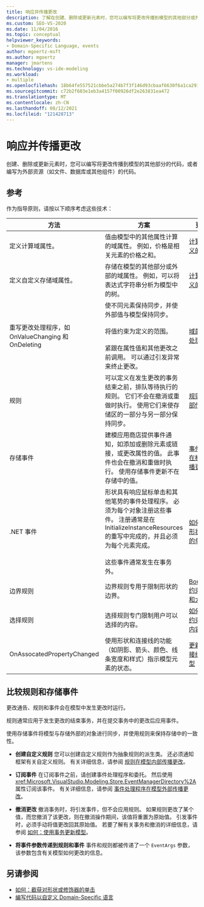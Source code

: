 ```yaml
---
title: 响应并传播更改
description: 了解在创建、删除或更新元素时，您可以编写将更改传播到模型的其他部分或外部资源的代码。
ms.custom: SEO-VS-2020
ms.date: 11/04/2016
ms.topic: conceptual
helpviewer_keywords:
- Domain-Specific Language, events
author: mgoertz-msft
ms.author: mgoertz
manager: jmartens
ms.technology: vs-ide-modeling
ms.workload:
- multiple
ms.openlocfilehash: 18b64fe557521cbbe5a274b7f3f146d93cbaaf6630f6a1ca29190499fdb22803
ms.sourcegitcommit: c72b2f603e1eb3a4157f00926df2e263831ea472
ms.translationtype: MT
ms.contentlocale: zh-CN
ms.lasthandoff: 08/12/2021
ms.locfileid: "121428713"
---
```

# <a name="respond-to-and-propagate-changes"></a>响应并传播更改

创建、删除或更新元素时，您可以编写将更改传播到模型的其他部分的代码，或者编写为外部资源（如文件、数据库或其他组件）的代码。

## <a name="reference"></a>参考

作为指导原则，请按以下顺序考虑这些技术：

|方法|方案|更多信息|
|-|-|-|
|定义计算域属性。|值由模型中的其他属性计算的域属性。 例如，价格是相关元素的价格之和。|[计算的和自定义的存储属性](../modeling/calculated-and-custom-storage-properties.md)|
|定义自定义存储域属性。|存储在模型的其他部分或外部的域属性。 例如，可以将表达式字符串分析为模型中的树。|[计算的和自定义的存储属性](../modeling/calculated-and-custom-storage-properties.md)|
|重写更改处理程序，如 OnValueChanging 和 OnDeleting|使不同元素保持同步，并使外部值与模型保持同步。<br /><br /> 将值约束为定义的范围。<br /><br /> 紧跟在属性值和其他更改之前调用。 可以通过引发异常来终止更改。|[域属性值更改处理程序](../modeling/domain-property-value-change-handlers.md)|
|规则|可以定义在发生更改的事务结束之前，排队等待执行的规则。 它们不会在撤消或重做时执行。 使用它们来使存储区的一部分与另一部分保持同步。|[规则在模型内部传播更改](../modeling/rules-propagate-changes-within-the-model.md)|
|存储事件|建模应用商店提供事件通知，如添加或删除元素或链接，或更改属性的值。 此事件也会在撤消和重做时执行。 使用存储事件更新不在存储中的值。|[事件处理程序在模型外部传播更改](../modeling/event-handlers-propagate-changes-outside-the-model.md)|
|.NET 事件|形状具有响应鼠标单击和其他笔势的事件处理程序。 必须为每个对象注册这些事件。 注册通常是在 InitializeInstanceResources 的重写中完成的，并且必须为每个元素完成。<br /><br /> 这些事件通常发生在事务外。|[如何：截获对形状或修饰器的单击](../modeling/how-to-intercept-a-click-on-a-shape-or-decorator.md)|
|边界规则|边界规则专用于限制形状的边界。|[BoundsRules 约束形状位置和大小](/previous-versions/visualstudio/visual-studio-2015/modeling/boundsrules-constrain-shape-location-and-size?preserve-view=true&view=vs-2015)|
|选择规则|选择规则专门限制用户可以选择的内容。|[如何：访问和约束当前所选内容](../modeling/how-to-access-and-constrain-the-current-selection.md)|
|OnAssocatedPropertyChanged|使用形状和连接线的功能（如阴影、箭头、颜色、线条宽度和样式）指示模型元素的状态。|[更新形状和连接线以反映模型](../modeling/updating-shapes-and-connectors-to-reflect-the-model.md)|

## <a name="compare-rules-and-store-events"></a>比较规则和存储事件

更改通告、规则和事件会在模型中发生更改时运行。

规则通常应用于发生更改的结束事务，并在提交事务中的更改后应用事件。

使用存储事件将模型与存储外部的对象进行同步，并使用规则来保持存储中的一致性。

- **创建自定义规则** 您可以创建自定义规则作为抽象规则的派生类。 还必须通知框架有关自定义规则。 有关详细信息，请参阅 [规则在模型内部传播更改](../modeling/rules-propagate-changes-within-the-model.md)。

- **订阅事件** 在订阅事件之前，请创建事件处理程序和委托。 然后使用 <xref:Microsoft.VisualStudio.Modeling.Store.EventManagerDirectory%2A> 属性订阅该事件。 有关详细信息，请参阅 [事件处理程序在模型外部传播更改](../modeling/event-handlers-propagate-changes-outside-the-model.md)。

- **撤消更改** 撤消事务时，将引发事件，但不会应用规则。 如果规则更改了某个值，而您撤消了该更改，则在撤消操作期间，该值将重置为原始值。 引发事件时，必须手动将值更改回其原始值。 若要了解有关事务和撤消的详细信息，请参阅 [如何：使用事务更新模型](../modeling/how-to-use-transactions-to-update-the-model.md)。

- **将事件参数传递到规则和事件** 事件和规则都被传递了一个 `EventArgs` 参数，该参数包含有关模型如何更改的信息。

## <a name="see-also"></a>另请参阅

- [如何：截获对形状或修饰器的单击](../modeling/how-to-intercept-a-click-on-a-shape-or-decorator.md)
- [编写代码以自定义 Domain-Specific 语言](../modeling/writing-code-to-customise-a-domain-specific-language.md)